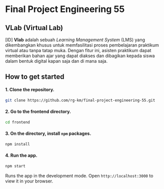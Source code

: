 # Final Project Engineering 55

## VLab (Virtual Lab)

[ID] **Vlab** adalah sebuah _Learning Management System_ (LMS) yang dikembangkan khusus untuk memfasilitasi proses pembelajaran praktikum virtual atau tanpa tatap muka. Dengan fitur ini, asisten praktikum dapat memberikan bahan ajar yang dapat diakses dan dibagikan kepada siswa dalam bentuk digital kapan saja dan di mana saja.

## How to get started

#### 1. Clone the repository.

```bash
git clone https://github.com/rg-km/final-project-engineering-55.git
```

#### 2. Go to the frontend directory.

```bash
cd frontend
```

#### 3. On the directory, install `npm` packages.

```bash
npm install
```

#### 4. Run the app.

```bash
npm start
```

Runs the app in the development mode.
Open `http://localhost:3000` to view it in your browser.
